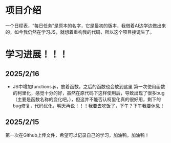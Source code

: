 # 项目介绍
  一个日程表，“每日任务”是原本的名字，它是最初的版本，我借着AI边学边做出来的，如今我仍然在学习JS，就想着重构我的代码，所以这个项目接诞生了。
# 学习进展！！！
## 2025/2/16
- JS中增加functions.js，放着函数，之后的函数也会放到这里
  第一次使用函数的柯里化，感觉十分的好，虽然在原代码下这样使用后，导致出现了很多bug（主要是函数名称的变化吧。），但这并不能否认柯里化真的很好用，剩下的bug修复，代码优化，明天再说！！！我要去吃饭了，下午？下午我要休息！
## 2025/2/15
  第一次在Github上传文件，希望可以记录自己的学习，加油鸭，加油鸭！
